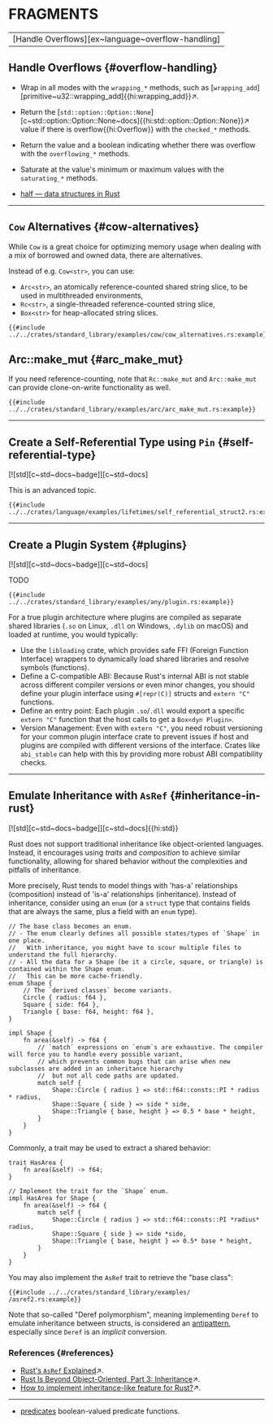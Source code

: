 # FRAGMENTS

||
|---|
| [Handle Overflows][ex~language~overflow-handling] |

## Handle Overflows {#overflow-handling}

- Wrap in all modes with the `wrapping_*` methods, such as [`wrapping_add`][primitive~u32::wrapping_add]{{hi:wrapping_add}}↗.
- Return the [`std::option::Option::None`][c~std::option::Option::None~docs]{{hi:std::option::Option::None}}↗ value if there is overflow{{hi:Overflow}} with the `checked_*` methods.
- Return the value and a boolean indicating whether there was overflow with the `overflowing_*` methods.
- Saturate at the value's minimum or maximum values with the `saturating_*` methods.

- [half — data structures in Rust](https://lib.rs/crates/half)

---

## `Cow` Alternatives {#cow-alternatives}

While `Cow` is a great choice for optimizing memory usage when dealing with a mix of borrowed and owned data, there are alternatives.

Instead of e.g. `Cow<str>`, you can use:

- `Arc<str>`, an atomically reference-counted shared string slice, to be used in multithreaded environments,
- `Rc<str>`, a single-threaded reference-counted string slice,
- `Box<str>` for heap-allocated string slices.

```rust,editable
{{#include ../../crates/standard_library/examples/cow/cow_alternatives.rs:example}}
```

## Arc::make_mut {#arc_make_mut}

If you need reference-counting, note that `Rc::make_mut` and `Arc::make_mut` can provide clone-on-write functionality as well.

```rust,editable
{{#include ../../crates/standard_library/examples/arc/arc_make_mut.rs:example}}
```

---

## Create a Self-Referential Type using `Pin` {#self-referential-type}

[![std][c~std~docs~badge]][c~std~docs]

This is an advanced topic.

```rust,editable
{{#include ../../crates/language/examples/lifetimes/self_referential_struct2.rs:example}}
```

---

## Create a Plugin System {#plugins}

[![std][c~std~docs~badge]][c~std~docs]

TODO

```rust,editable
{{#include ../../crates/standard_library/examples/any/plugin.rs:example}}
```

For a true plugin architecture where plugins are compiled as separate shared libraries (`.so` on Linux, `.dll` on Windows, `.dylib` on macOS) and loaded at runtime, you would typically:

- Use the `libloading` crate, which provides safe FFI (Foreign Function Interface) wrappers to dynamically load shared libraries and resolve symbols (functions).
- Define a C-compatible ABI: Because Rust's internal ABI is not stable across different compiler versions or even minor changes, you should define your plugin interface using `#[repr(C)]` structs and `extern "C"` functions.
- Define an entry point: Each plugin `.so`/`.dll` would export a specific `extern "C"` function that the host calls to get a `Box<dyn Plugin>`.
- Version Management: Even with `extern "C"`, you need robust versioning for your common plugin interface crate to prevent issues if host and plugins are compiled with different versions of the interface. Crates like `abi_stable` can help with this by providing more robust ABI compatibility checks.

---

## Emulate Inheritance with `AsRef` {#inheritance-in-rust}

[![std][c~std~docs~badge]][c~std~docs]{{hi:std}}

Rust does not support traditional inheritance like object-oriented languages. Instead, it encourages using _traits_ and _composition_ to achieve similar functionality, allowing for shared behavior without the complexities and pitfalls of inheritance.

More precisely, Rust tends to model things with 'has-a' relationships (composition) instead of 'is-a' relationships (inheritance). Instead of inheritance, consider using an `enum` (or a `struct` type that contains fields that are always the same, plus a field with an `enum` type).

```rust,noplayground
// The base class becomes an enum.
// - The enum clearly defines all possible states/types of `Shape` in one place.
//   With inheritance, you might have to scour multiple files to understand the full hierarchy.
// - All the data for a Shape (be it a circle, square, or triangle) is contained within the Shape enum.
//   This can be more cache-friendly.
enum Shape {
    // The `derived classes` become variants.
    Circle { radius: f64 },
    Square { side: f64 },
    Triangle { base: f64, height: f64 },
}

impl Shape {
    fn area(&self) -> f64 {
        // `match` expressions on `enum`s are exhaustive. The compiler will force you to handle every possible variant,
        // which prevents common bugs that can arise when new subclasses are added in an inheritance hierarchy
        //  but not all code paths are updated.
        match self {
            Shape::Circle { radius } => std::f64::consts::PI * radius * radius,
            Shape::Square { side } => side * side,
            Shape::Triangle { base, height } => 0.5 * base * height,
        }
    }
}
```

Commonly, a trait may be used to extract a shared behavior:

```rust,noplayground
trait HasArea {
    fn area(&self) -> f64;
}

// Implement the trait for the `Shape` enum.
impl HasArea for Shape {
    fn area(&self) -> f64 {
        match self {
            Shape::Circle { radius } => std::f64::consts::PI *radius* radius,
            Shape::Square { side } => side *side,
            Shape::Triangle { base, height } => 0.5* base * height,
        }
    }
}
```

You may also implement the `AsRef` trait to retrieve the "base class":

```rust,editable
{{#include ../../crates/standard_library/examples/  /asref2.rs:example}}
```

Note that so-called "Deref polymorphism", meaning implementing `Deref` to emulate inheritance between structs, is considered an [antipattern](https://github.com/rust-unofficial/patterns/blob/main/src/anti_patterns/deref.md), especially since `Deref` is an _implicit_ conversion.

### References {#references}

- [Rust's `AsRef` Explained](https://oliverjumpertz.com/blog/rusts-asref-explained/)↗.
- [Rust Is Beyond Object-Oriented, Part 3: Inheritance](https://www.thecodedmessage.com/posts/oop-3-inheritance)↗.
- [How to implement inheritance-like feature for Rust?](https://users.rust-lang.org/t/how-to-implement-inheritance-like-feature-for-rust/31159/21)↗.

---

- [predicates](https://lib.rs/crates/predicates) boolean-valued predicate functions.
